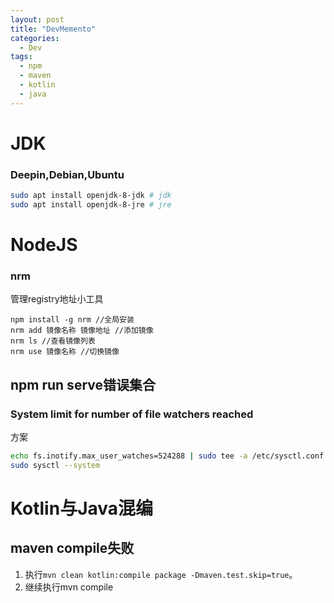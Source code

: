```yaml
---
layout: post
title: "DevMemento"
categories:
  - Dev
tags:
  - npm
  - maven
  - kotlin
  - java
---
```


# JDK
### Deepin,Debian,Ubuntu
```bash
sudo apt install openjdk-8-jdk # jdk
sudo apt install openjdk-8-jre # jre
```

# NodeJS
### nrm
管理registry地址小工具
```
npm install -g nrm //全局安装
nrm add 镜像名称 镜像地址 //添加镜像
nrm ls //查看镜像列表
nrm use 镜像名称 //切换镜像
```

## npm run serve错误集合
### System limit for number of file watchers reached
方案
```bash
echo fs.inotify.max_user_watches=524288 | sudo tee -a /etc/sysctl.conf && sudo sysctl -p 
sudo sysctl --system
```


# Kotlin与Java混编
## maven compile失败
1. 执行```mvn clean kotlin:compile package -Dmaven.test.skip=true```。
2. 继续执行mvn compile

